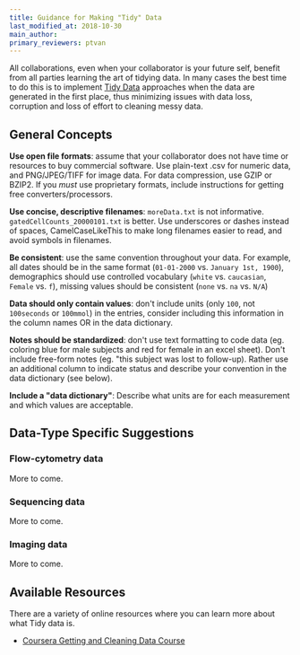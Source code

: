 ```yaml
---
title: Guidance for Making "Tidy" Data
last_modified_at: 2018-10-30
main_author:
primary_reviewers: ptvan
---
```

All collaborations, even when your collaborator is your future self, benefit from all parties learning the art of tidying data.  In many cases the best time to do this is to implement [Tidy Data](http://vita.had.co.nz/papers/tidy-data.html) approaches when the data are generated in the first place, thus minimizing issues with data loss, corruption and loss of effort to cleaning messy data.

## General Concepts
**Use open file formats**: assume that your collaborator does not have time or resources to buy commercial software. Use plain-text .csv for numeric data, and PNG/JPEG/TIFF for image data. For data compression, use GZIP or BZIP2. If you *must* use proprietary formats, include instructions for getting free converters/processors.

**Use concise, descriptive filenames**: `moreData.txt` is not informative. `gatedCellCounts_20000101.txt` is better. Use underscores or dashes instead of spaces, CamelCaseLikeThis to make long filenames easier to read, and avoid symbols in filenames.

**Be consistent**: use the same convention throughout your data. For example, all dates should be in the same format (`01-01-2000` vs. `January 1st, 1900`), demographics should use controlled vocabulary (`white` vs. `caucasian`, `Female` vs. `f`), missing values should be consistent (`none` vs. `na` vs. `N/A`)

**Data should only contain values**: don't include units (only `100`, not `100seconds` or `100mmol`) in the entries, consider including this information in the column names OR in the data dictionary.

**Notes should be standardized**: don't use text formatting to code data (eg. coloring blue for male subjects and red for female in an excel sheet). Don't include free-form notes (eg. "this subject was lost to follow-up). Rather use an additional column to indicate status and describe your convention in the data dictionary (see below).

**Include a "data dictionary"**:  Describe what units are for each measurement and which values are acceptable. 

## Data-Type Specific Suggestions
### Flow-cytometry data
More to come.
### Sequencing data
More to come.
### Imaging data 
More to come. 

## Available Resources
There are a variety of online resources where you can learn more about what Tidy data is.  
- [Coursera Getting and Cleaning Data Course](https://www.coursera.org/learn/data-cleaning)
